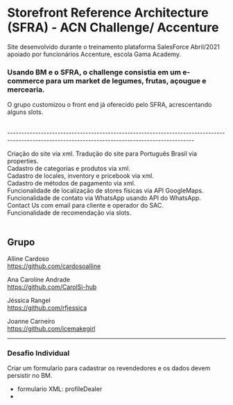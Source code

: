 # Storefront Reference Architecture (SFRA) - ACN Challenge/ Accenture

Site desenvolvido durante o treinamento plataforma SalesForce Abril/2021 apoiado por funcionários Accenture, escola Gama Academy.<br>

### Usando BM e o SFRA, o challenge consistia em um e-commerce para um market de legumes, frutas, açougue e mercearia.<br>

O grupo customizou o front end já oferecido pelo SFRA, acrescentando alguns slots.<br><br>

-------------------------------------------------------------------------------------------------------------------------------------------------<br>

Criação do site via xml.<xl>
Tradução do site para Português Brasil via properties.<br>
Cadastro de categorias e produtos via xml.<br>
Cadastro de locales, inventory e pricebook via xml.<br>
Cadastro de métodos de pagamento via xml.<br>
Funcionalidade de localização de stores físicas via API GoogleMaps.<br>
Funcionalidade de contato via WhatsApp usando API do WhatsApp.<br>
Contact Us com email para cliente e operador do SAC.<br>
Funcionalidade de recomendação via slots.<br><br>


## Grupo

Alline Cardoso<br>
https://github.com/cardosoalline<br>

Ana Caroline Andrade<br>
https://github.com/CarolSi-hub<br>

Jéssica Rangel<br>
https://github.com/rfjessica<br>

Joanne Carneiro<br>
https://github.com/icemakegirl

-------------------------------------------------------------------------------------------------

### Desafio Individual

Criar um formulario para cadastrar os revendedores e os dados devem persistir no BM.<br>

- formulario XML: profileDealer
- 